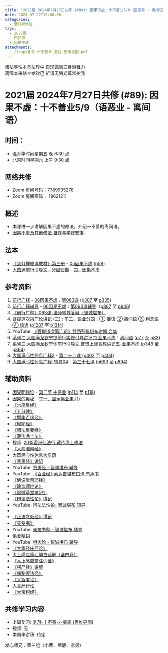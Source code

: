 ```yaml
---
title: "2021届 2024年7月27日共修 (#89): 因果不虚：十不善业5/9（语恶业 - 离间语）"
date: 2024-07-22T19:00:00
categories:
  - 慧灯禅修班
tags:
  - 2021届
  - 四加行
  - 因果不虚
attachments:
  - /f/up/复习-十不善业-妄語-思维导图.pdf
---
```

诸法等性本基法界中 自现圆满三身游舞力\
离障本来怙主龙钦巴 祈请无垢光尊常护我

# 2021届 2024年7月27日共修 (#89): 因果不虚：十不善业5/9（语恶业 - 离间语）

## 时间：

* 温哥华时间星期五 晚 6:30 点
* 北京时间星期六 上午 9:30 点

## 网络共修

* Zoom 房间号码：[7789995278](https://us02web.zoom.us/j/7789995278?pwd=VjZmbWJFY2k2K0E5RVB2cTNIQmhqUT09)
* Zoom 房间密码： 19621211

## 概述

* 本课进一步讲解因果不虚的修法。介绍十不善的离间语。 
* [因果不虚及其他修法 自修与学修安排 ](https://fohuifayu.com/index.php/huideng-jiangtang/chanxiuke/zen-03/8655-zen03-ygbx)

## 法本

* [《慧灯禅修课教材》第三册](https://huidengchanxiu.net/books/b3/) – [05因果不虚](https://huidengchanxiu.net/books/b3/3-05) ([p58](https://huidengchanxiu.net/books/b3/3-05/#p58))
* [大圆满前行引导文--分层归摄](https://huidengchanxiu.net/refs/qxgs/dymqx-fcgs) - [四、因果不虚](https://huidengchanxiu.net/refs/qxgs/dymqx-fcgs#%E5%9B%9B%E5%9B%A0%E6%9E%9C%E4%B8%8D%E8%99%9A) 

## 参考资料

1. [](https://huidengchanxiu.net/refs/qxgs/fudao/qxgsfd-06yg#%E5%89%8D%E8%A1%8C%E5%B9%BF%E9%87%8A059%E8%AF%BE-%E6%B3%95%E5%B8%88%E8%BE%85%E5%AF%BC%E7%AD%94%E7%96%91%E6%99%BA%E8%AF%9A%E5%A0%AA%E5%B8%83)[前行广释](https://huidengchanxiu.net/refs/qxgs) - [06因果不虚](https://huidengchanxiu.net/refs/qxgs/qxgs-06yg)：[第063课](https://huidengchanxiu.net/refs/qxgs/qxgs-06yg/#%E5%89%8D%E8%A1%8C%E5%B9%BF%E9%87%8A%E7%AC%AC063%E8%AF%BE) ([p307](https://huidengchanxiu.net/refs/qxgs/qxgs-06yg/#p307) 至 [p335](https://huidengchanxiu.net/refs/qxgs/qxgs-06yg/#p335))
2. [](https://huidengchanxiu.net/refs/qxgs/qxgs-06yg#%E5%89%8D%E8%A1%8C%E5%B9%BF%E9%87%8A%E7%AC%AC060%E8%AF%BE)[前行广释辅导](https://huidengchanxiu.net/refs/fudao) - [06因果不虚](https://huidengchanxiu.net/refs/qxgs/fudao/qxgsfd-06yg)：[第063课辅导](https://huidengchanxiu.net/refs/qxgs/fudao/qxgsfd-06yg/#%E5%89%8D%E8%A1%8C%E5%B9%BF%E9%87%8A%E7%AC%AC063%E8%AF%BE%E8%BE%85%E5%AF%BC)（[p867](https://huidengchanxiu.net/refs/qxgs/fudao/qxgsfd-06yg/#p867) 至 [p946](https://huidengchanxiu.net/refs/qxgs/fudao/qxgsfd-06yg/#p946))
3. [](https://huidengchanxiu.net/refs/qxgs/fudao/qxgsfd-06yg#%E5%89%8D%E8%A1%8C%E5%B9%BF%E9%87%8A059%E8%AF%BE-%E6%B3%95%E5%B8%88%E8%BE%85%E5%AF%BC%E7%AD%94%E7%96%91%E6%99%BA%E8%AF%9A%E5%A0%AA%E5%B8%83)[《前行广释》063课-法师辅导答疑（智诚堪布）](https://huidengchanxiu.net/refs/qxgs/fudao/qxgsfd-06yg/#%E5%89%8D%E8%A1%8C%E5%B9%BF%E9%87%8A063%E8%AF%BE-%E6%B3%95%E5%B8%88%E8%BE%85%E5%AF%BC%E7%AD%94%E7%96%91%E6%99%BA%E8%AF%9A%E5%A0%AA%E5%B8%83)
4. [菩提道次第广论讲记 (三)](https://huidengchanxiu.net/refs/ptdcdgl/3/) : [午二、语业分四：① 妄语 ② 离间语 ③ 粗恶语 ④ 绮语](https://huidengchanxiu.net/refs/ptdcdgl/3/#%E5%8D%88%E4%BA%8C%E8%AF%AD%E4%B8%9A%E5%88%86%E5%9B%9B-%E5%A6%84%E8%AF%AD--%E7%A6%BB%E9%97%B4%E8%AF%AD--%E7%B2%97%E6%81%B6%E8%AF%AD--%E7%BB%AE%E8%AF%AD) ([p1287](https://huidengchanxiu.net/refs/ptdcdgl/3/#p1287) 至 [p1314](https://huidengchanxiu.net/refs/ptdcdgl/3/#p1314))
5. YouTube: [《菩提道次第广论》益西彭措堪布讲解 合集](https://www.youtube.com/playlist?list=PLvhysUtdbxCBq9MxPLr6pauLmbwndXY9o)[](https://huidengchanxiu.net/refs/xmfw/s2/s2-sxyd4-ygbx)
6. [系列二.大圆满龙钦宁提前行实修引导讲记四.业果不虚](https://huidengchanxiu.net/refs/xmfw/s2/s2-sxyd4-ygbx)：[离间语](https://huidengchanxiu.net/refs/xmfw/s2/s2-sxyd4-ygbx/#b%E7%A6%BB%E9%97%B4%E8%AF%AD) ([p77](https://huidengchanxiu.net/refs/xmfw/s2/s2-sxyd4-ygbx/#p77) 至 [p83](https://huidengchanxiu.net/refs/xmfw/s2/s2-sxyd4-ygbx/#p83))
7. [系列三.大圆满龙钦宁体前行引导文.普贤上师言教讲记五-业果不虚](https://huidengchanxiu.net/refs/xmfw/s3/s3-ydw5-ygbx) ([p348](https://huidengchanxiu.net/refs/xmfw/s3/s3-ydw5-ygbx/#p348) 至 [p364](https://huidengchanxiu.net/refs/xmfw/s3/s3-ydw5-ygbx/#p364))
8. [大圆满心性休息广释2](https://huidengchanxiu.net/refs/dymxxxx/dymxxxx-gs2) - [第二十二课 ](https://huidengchanxiu.net/refs/dymxxxx/dymxxxx-gs2#%E7%AC%AC%E4%BA%8C%E5%8D%81%E4%BA%8C%E8%AF%BE) ([p402](https://huidengchanxiu.net/refs/dymxxxx/dymxxxx-gs2/#p402) 至 [p404](https://huidengchanxiu.net/refs/dymxxxx/dymxxxx-gs2/#p404))
9. [大圆满心性休息广释-辅导04](https://huidengchanxiu.net/refs/dymxxxx/fudao/fd-04) - [第三十七课](https://huidengchanxiu.net/refs/dymxxxx/fudao/fd-04#%E7%AC%AC%E4%B8%89%E5%8D%81%E4%B8%83%E8%AF%BE) ([p693](https://huidengchanxiu.net/refs/dymxxxx/fudao/fd-04/#p693) 至 [p694](https://huidengchanxiu.net/refs/dymxxxx/fudao/fd-04/#p694))

## **辅助资料**[](https://huidengchanxiu.net/refs/misc/zfncj01)[](https://www.huidengvan.com/posts/2023-08-05-2021%E5%B1%8A-2023%E5%B9%B48%E6%9C%8812%E6%97%A5%E5%85%B1%E4%BF%AE-46-%E8%BD%AE%E5%9B%9E%E8%BF%87%E6%82%A3%E6%95%B4%E4%BD%932-2%E4%B8%89%E6%A0%B9%E6%9C%AC%E8%8B%A6/)

* [](https://www.huidengvan.com/tags/%E4%BD%9B%E8%AF%B4%E7%A8%BB%E7%A7%86%E7%BB%8F/)[因果明镜论](https://huidengchanxiu.net/refs/misc/ygmjl) - [第二节 十恶业](https://huidengchanxiu.net/refs/misc/ygmjl#%E7%AC%AC%E4%BA%8C%E8%8A%82-%E5%8D%81%E6%81%B6%E4%B8%9A) ([p114](https://huidengchanxiu.net/refs/misc/ygmjl/#p114) 至 [p118](https://huidengchanxiu.net/refs/misc/ygmjl/#p118))
* [因果的奥秘](https://www.xianmixuezi.com/%E9%81%93%E6%AC%A1%E7%AC%AC%E6%96%87%E5%BA%93/%E4%B8%80%E4%B8%89%E5%9B%A0%E6%9E%9C%E7%9A%84%E5%A5%A5%E7%A7%98) - [丁一、显示黑业果 (1)](https://www.xianmixuezi.com/%E9%81%93%E6%AC%A1%E7%AC%AC%E6%96%87%E5%BA%93/%E4%B8%80%E4%B8%89%E5%9B%A0%E6%9E%9C%E7%9A%84%E5%A5%A5%E7%A7%98/%E4%B8%81%E4%B8%80%E6%98%BE%E7%A4%BA%E9%BB%91%E4%B8%9A%E6%9E%9C1)
* [《六度集经》](https://www.xianmixuezi.com/%E4%BD%9B%E7%BB%8F%E5%AE%9D%E5%85%B8%E7%B3%BB%E5%88%97/%E5%85%AD%E5%BA%A6%E9%9B%86%E7%BB%8F)[](https://www.quanxue.cn/ct_fojia/wufenlvindex.html)
* [《五分律》](https://www.quanxue.cn/ct_fojia/wufenlvindex.html)
* [《撰集百缘经》](http://www.shixiu.net/dujing/fojing/benyuanbu/1593.html)
* [《伽陀经》](http://www.xuefo.net/nr/article25/254652.html)
* [《诸法集要经》](http://www.shixiu.net/dujing/fojing/jingjibu/2132.html)
* [《藏传净土法》](https://www.riyuebianzhao.com/%E5%88%9D%E7%BA%A7/%E5%87%80%E5%9C%9F/%E8%97%8F%E4%BC%A0%E5%87%80%E5%9C%9F%E6%B3%95)
* [](https://www.quanxue.cn/ct_fojia/wufenlvindex.html)视频: [2015香港弘法行 藏传净土修法](https://fohuifayu.com/index.php/huideng-jiangtang/fofa-jianxiu/fofa-jianxiu-xilie/9785-l15094?title=%E8%97%8F%E4%BC%A0%E5%87%80%E5%9C%9F%E6%B3%95)
* [《大般涅槃经》](http://www.qldzj.com/htmljw/0109-01.htm)
* [大圆满心性休息大车疏](https://www.riyuebianzhao.com/%E9%AB%98%E7%BA%A7/%E4%BF%AE%E5%BF%83/%E5%A4%A7%E5%9C%86%E6%BB%A1%E5%BF%83%E6%80%A7%E4%BC%91%E6%81%AF%E5%A4%A7%E8%BD%A6%E7%96%8F)
* [《贤愚经》](https://www.xianmixuezi.com/%E4%BD%9B%E7%BB%8F%E5%AE%9D%E5%85%B8%E7%B3%BB%E5%88%97/%E8%B4%A4%E6%84%9A%E7%BB%8F)[讲记](https://www.xianmixuezi.com/%E4%BD%9B%E7%BB%8F%E5%AE%9D%E5%85%B8%E7%B3%BB%E5%88%97/%E8%B4%A4%E6%84%9A%E7%BB%8F)
* YouTube: [贤愚经 - 智诚堪布 辅导](https://www.youtube.com/playlist?list=PL5y-PP7QihJ2PAYENEEj52HovhP8amQGo)
* YouTube: [《百业经》·索达吉堪布口译 有声书](https://www.youtube.com/playlist?list=PLYOi3WbNHCBtsHH6QTrxVJuvBtiNHWdj6)
* [《佛说毗奈耶经》](http://www.shixiu.net/dujing/fojing/mijiaobu/2312.html)
* [《瑜伽师地论》](https://www.quanxue.cn/ct_fojia/yujiashidindex.html)
* [《阅微草堂笔记》](https://ywct.5000yan.com/)
* [《辨法法性论》讲记](https://www.xianmixuezi.com/%E5%BC%A5%E5%8B%92%E4%BA%94%E8%AE%BA%E7%B3%BB%E5%88%97/%E5%BC%A5%E5%8B%92%E4%BA%94%E8%AE%BA1-%E8%BE%A8%E6%B3%95%E6%B3%95%E6%80%A7%E8%AE%BA)
* YouTube: [辨法法性论- 智诚堪布 辅导](https://www.youtube.com/playlist?list=PL5y-PP7QihJ0VtHNcn3AoALObaMe6PigD)
* [](https://www.youtube.com/playlist?list=PLYOi3WbNHCBtsHH6QTrxVJuvBtiNHWdj6)
* [](https://www.quanxue.cn/ct_fojia/wufenlvindex.html)[《正法念处经》讲记](https://www.xianmixuezi.com/%E4%BD%9B%E7%BB%8F%E5%AE%9D%E5%85%B8%E7%B3%BB%E5%88%97/%E6%AD%A3%E6%B3%95%E5%BF%B5%E5%A4%84%E7%BB%8F)
* [《亲友书》](https://www.riyuebianzhao.com/%E5%88%9D%E7%BA%A7/%E5%87%80%E5%9C%9F/%E4%BA%B2%E5%8F%8B%E4%B9%A6)
* YouTube: [亲友书释 - 智诚堪布 辅导](https://www.youtube.com/playlist?list=PL5y-PP7QihJ2gTVb9L_J210_kvecL5I5H)
* [](https://www.youtube.com/playlist?list=PL5y-PP7QihJ2gTVb9L_J210_kvecL5I5H)[俱舍精钥](https://www.riyuebianzhao.com/%E4%BA%94%E8%AE%BA/%E4%BF%B1%E8%88%8D%E7%B2%BE%E9%92%A5)
* YouTube: [俱舍论 - 智诚堪布 辅导](https://www.youtube.com/playlist?list=PL5y-PP7QihJ0wGhyu896t9h8kIjeHXpDW)[](https://www.xianmixuezi.com/%E4%BD%9B%E7%BB%8F%E5%AE%9D%E5%85%B8%E7%B3%BB%E5%88%97/%E8%B4%A4%E6%84%9A%E7%BB%8F)
* [《大乘经庄严论》](https://www.riyuebianzhao.com/%E4%BA%94%E8%AE%BA/%E5%A4%A7%E4%B9%98%E7%BB%8F%E5%BA%84%E4%B8%A5%E8%AE%BA)
* [太上感应篇汇编白话解（全四卷）](https://yd.qq.com/web/bookDetail/1f732590721d121d1f7a27c)
* [《太上感应篇注训证》](http://simple.taolibrary.com/category/category77/c77031.htm)
* [《楞严经》讲解](https://www.zhihuihai.net/%E6%99%BA%E6%82%B2%E5%AD%A6%E5%A0%82/2024%E5%AD%A6%E5%A0%82/%E6%A5%9E%E4%B8%A5%E7%BB%8F%E8%AE%B2%E8%A7%A3)
* [《禅秘要法经》](http://148.66.58.42/%E4%BD%9B%E8%97%8F/%E4%B9%BE%E9%9A%86%E8%97%8F/%E5%B0%8F%E4%B9%98%E5%8D%95%E8%AF%91%E7%BB%8F/%E7%A6%85%E7%A7%98%E8%A6%81%E6%B3%95%E7%BB%8F.html)
* [](https://www.riyuebianzhao.com/%E5%88%9D%E7%BA%A7/%E5%87%80%E5%9C%9F/%E8%97%8F%E4%BC%A0%E5%87%80%E5%9C%9F%E6%B3%95)[](https://zh.wikisource.org/zh-hans/%E4%BD%9B%E8%AA%AA%E5%88%86%E5%88%A5%E5%96%84%E6%83%A1%E6%89%80%E8%B5%B7%E7%B6%93)[《大智度论》](http://www.shixiu.net/dujing/fojing/sjl-bt/4989.html)
* [入菩萨行论](https://www.riyuebianzhao.com/%E5%88%9D%E7%BA%A7/%E5%85%A5%E8%A1%8C%E8%AE%BA/%E5%85%A5%E8%8F%A9%E8%90%A8%E8%A1%8C%E8%AE%BA)
* [《大宝积经》](http://www.qldzj.com/htmljw/0020-ml.htm)

[](http://www.shixiu.net/dujing/fojing/jingjibu/2126.html)

## **共修学习内容**

* 上周复习: [复习-十不善业-妄語 (思维导图)](/f/up/复习-十不善业-妄語-思维导图.pdf)
* [](/f/up/串讲稿-人生八苦.pdf)视频: [](https://fohuifayu.com/index.php/huideng-jiangtang/fofa-jianxiu/chuli-xin/671-l11034)无
* 本周串讲稿: 待定

发心师兄：第三组（小曹、烬静、彦男）

